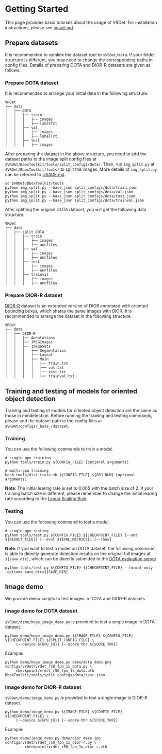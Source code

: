# Getting Started

This page provides basic tutorials about the usage of VRDet.
For installation instructions, please see [install.md](install.md).

## Prepare datasets

It is recommended to symlink the dataset root to `$VRDet/data`.
If your folder structure is different, you may need to change the corresponding paths in config files.
Details of preparing DOTA and DIOR-R datasets are given as follows.

### Prepare DOTA dataset

It is recommended to arrange your initial data in the following structure.

```
VRDet
├── data
│   ├── DOTA
│   │   ├── train
│   │   │   ├── images
│   │   │   ├── labelTxt
│   │   ├── val
│   │   │   ├── images
│   │   │   ├── labelTxt
│   │   ├── test
│   │   │   ├── images
```

After preparing the dataset in the above structure, you need to add the dataset paths to the image split config files 
at `$VRDet/BboxToolkit/tools/split_configs/dota/`. Then, run `img_split.py` at `$VRDet/BboxToolkit/tools/` to split the images.
More details of `img_split.py` can be referred to [USAGE.md](../BboxToolkit/USAGE.md).

```shell
cd $VRDet/BboxToolkit/tools
python img_split.py --base_json split_configs/dota/train.json
python img_split.py --base_json split_configs/dota/val.json
python img_split.py --base_json split_configs/dota/test.json
python img_split.py --base_json split_configs/dota/trainval.json
```

After splitting the original DOTA dataset, you will get the following data structure.
```
VRDet
├── data
│   ├── split_DOTA
│   │   ├── train
│   │   │   ├── images
│   │   │   ├── annfiles
│   │   ├── val
│   │   │   ├── images
│   │   │   ├── annfiles
│   │   ├── test
│   │   │   ├── images
│   │   │   ├── annfiles
│   │   ├── trainval
│   │   │   ├── images
│   │   │   ├── annfiles
```

### Prepare DIOR-R dataset

[DIOR-R](https://pan.baidu.com/s/1iLKT0JQoKXEJTGNxt5lSMg#list/path=%2F) dataset is an extended version of DIOR annotated with oriented bounding boxes, 
which shares the same images with DIOR. It is recommended to arrange the dataset in the following structure.

```
VRDet
├── data
│   ├── DIOR-R
│   │   ├── Annotations
│   │   ├── JPEGImages
│   │   ├── ImageSets
│   │   │   ├── Segmentation
│   │   │   ├── Layout
│   │   │   ├── Main
│   │   │   │   ├── train.txt
│   │   │   │   ├── val.txt
│   │   │   │   ├── test.txt
│   │   │   │   ├── trainval.txt
```

## Training and testing of models for oriented object detection

Training and testing of models for oriented object detection are the same as those in mmdetection.
Before running the training and testing commands, please add the dataset path to the config files 
at `$VRDet/configs/_base_/dataset`.

### Training

You can use the following commands to train a model.

```shell
# single-gpu training
python tools/train.py ${CONFIG_FILE} [optional arguments]

# multi-gpu training
bash tools/dist_train.sh ${CONFIG_FILE} ${GPU_NUM} [optional arguments]
```

**Note**: The initial learing rate is set to 0.005 with the batch size of 2. 
if your training batch size is different, please remember to change the initial learing rate 
according to the [Linear Scaling Rule](https://arxiv.org/abs/1706.02677).

### Testing

You can use the following command to test a model.

```shell
# single-gpu testing
python tools/test.py ${CONFIG_FILE} ${CHECKPOINT_FILE} [--out ${RESULT_FILE}] [--eval ${EVAL_METRICS}] [--show]
```

**Note**: If you want to test a model on DOTA dataset, the following command is able to directly 
generate detection results on the original full images at `${save_dir}`, which can be directly submitted 
to the [DOTA evaluation server](https://captain-whu.github.io/DOTA/evaluation.html).

```shell
python tools/test.py ${CONFIG_FILE} ${CHECKPOINT_FILE} --format-only --options save_dir=${SAVE_DIR}
```

## Image demo

We provide demo scripts to test images in DOTA and DIOR-R datasets.

### Image demo for DOTA dataset

`$VRDet/demo/huge_image_demo.py` is provided to test a single image in DOTA dataset.

```shell
python demo/huge_image_demo.py ${IMAGE_FILE} ${CONFIG_FILE} ${CHECKPOINT_FILE} ${SPLIT_CONFIG_FILE} \
	 [--device ${GPU_ID}] [--score-thr ${SCORE_THR}]
```

Example:
```shell
python demo/huge_image_demo.py demo/dota_demo.png configs/vrdet/vrdet_r50_fpn_1x_dota.py \
	 checkpoint/vrdet_r50_fpn_1x_dota.pth BboxToolkit/tools/split_configs/dota/test.json
```

### Image demo for DIOR-R dataset

`$VRDet/demo/image_demo.py` is provided to test a single image in DIOR-R dataset.

```shell
python demo/image_demo.py ${IMAGE_FILE} ${CONFIG_FILE} ${CHECKPOINT_FILE} \
	 [--device ${GPU_ID}] [--score-thr ${SCORE_THR}]
```

Example:
```shell
python demo/image_demo.py demo/dior_demo.jpg configs/vrdet/vrdet_r50_fpn_1x_dior-r.py \
         checkpoint/vrdet_r50_fpn_1x_dior-r.pth
```